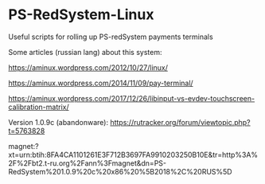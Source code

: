 # PS-RedSystem-Linux
Useful scripts for rolling up PS-redSystem payments terminals

Some articles (russian lang) about this system:

https://aminux.wordpress.com/2012/10/27/linux/

https://aminux.wordpress.com/2014/11/09/pay-terminal/

https://aminux.wordpress.com/2017/12/26/libinput-vs-evdev-touchscreen-calibration-matrix/


Version 1.0.9c (abandonware):   https://rutracker.org/forum/viewtopic.php?t=5763828

magnet:?xt=urn:btih:8FA4CA1101261E3F712B3697FA9910203250B10E&tr=http%3A%2F%2Fbt2.t-ru.org%2Fann%3Fmagnet&dn=PS-RedSystem%201.0.9%20c%20x86%20%5B2018%2C%20RUS%5D
